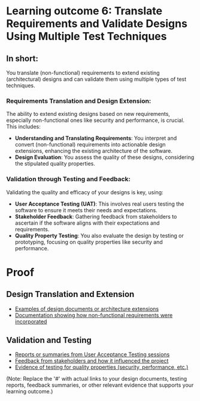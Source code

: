 # Learning outcome 6: Translate Requirements and Validate Designs Using Multiple Test Techniques
## In short:
You translate (non-functional) requirements to extend existing (architectural) designs and can validate them using multiple types of test techniques.

### Requirements Translation and Design Extension:
The ability to extend existing designs based on new requirements, especially non-functional ones like security and performance, is crucial. This includes:

- **Understanding and Translating Requirements**: You interpret and convert (non-functional) requirements into actionable design extensions, enhancing the existing architecture of the software.
- **Design Evaluation**: You assess the quality of these designs, considering the stipulated quality properties.

### Validation through Testing and Feedback:
Validating the quality and efficacy of your designs is key, using:

- **User Acceptance Testing (UAT)**: This involves real users testing the software to ensure it meets their needs and expectations.
- **Stakeholder Feedback**: Gathering feedback from stakeholders to ascertain if the software aligns with their expectations and requirements.
- **Quality Property Testing**: You also evaluate the design by testing or prototyping, focusing on quality properties like security and performance.

# Proof
## Design Translation and Extension
- [Examples of design documents or architecture extensions](#)
- [Documentation showing how non-functional requirements were incorporated](#)

## Validation and Testing
- [Reports or summaries from User Acceptance Testing sessions](#)
- [Feedback from stakeholders and how it influenced the project](#)
- [Evidence of testing for quality properties (security, performance, etc.)](#)

(Note: Replace the '#' with actual links to your design documents, testing reports, feedback summaries, or other relevant evidence that supports your learning outcome.)
